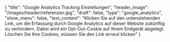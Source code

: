 {
"title": "Google Analytics Tracking Einstellungen",
"header_image": "/images/header/referenzen.jpg",
"draft": false,
"type": "google_analytics",
"show_menu": false,
"text_content": "Klicken Sie auf den untenstehenden Link, um die Erfassung durch Google Analytics auf dieser Website zukünftig zu verhindern. Dabei wird ein Opt-Out-Cookie auf Ihrem Endgerät abgelegt. Löschen Sie Ihre Cookies, müssen Sie den Link erneut klicken"
}
